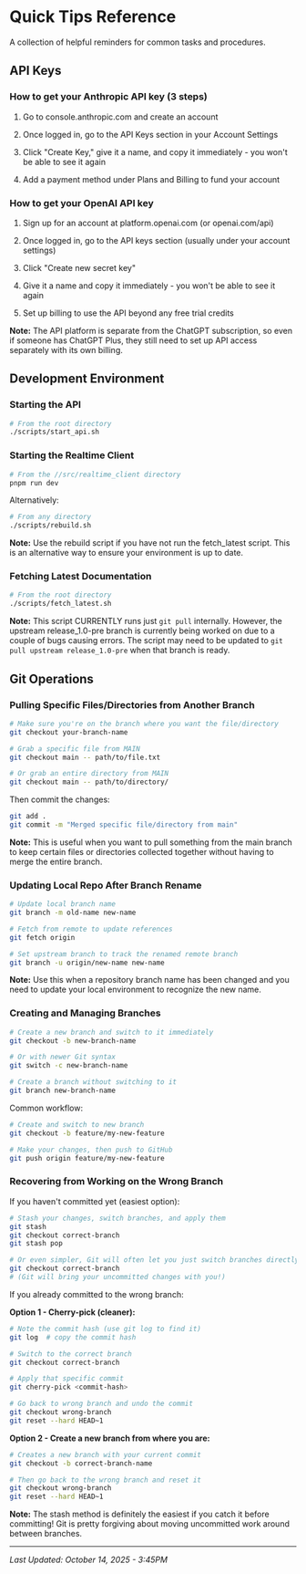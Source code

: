 # Quick Tips Reference

A collection of helpful reminders for common tasks and procedures.

## API Keys

### How to get your Anthropic API key (3 steps)

1. Go to console.anthropic.com and create an account

2. Once logged in, go to the API Keys section in your Account Settings

3. Click "Create Key," give it a name, and copy it immediately - you won't be able to see it again

4. Add a payment method under Plans and Billing to fund your account


### How to get your OpenAI API key

1. Sign up for an account at platform.openai.com (or openai.com/api)

2. Once logged in, go to the API keys section (usually under your account settings)

3. Click "Create new secret key"

4. Give it a name and copy it immediately - you won't be able to see it again

5. Set up billing to use the API beyond any free trial credits

**Note:** The API platform is separate from the ChatGPT subscription, so even if someone has ChatGPT Plus, they still need to set up API access separately with its own billing.

## Development Environment

### Starting the API
```bash
# From the root directory
./scripts/start_api.sh
```

### Starting the Realtime Client
```bash
# From the //src/realtime_client directory
pnpm run dev
```

Alternatively:
```bash
# From any directory
./scripts/rebuild.sh
```

**Note:** Use the rebuild script if you have not run the fetch_latest script. This is an alternative way to ensure your environment is up to date.

### Fetching Latest Documentation
```bash
# From the root directory
./scripts/fetch_latest.sh
```

**Note:** This script CURRENTLY runs just `git pull` internally. However, the upstream release_1.0-pre branch is currently being worked on due to a couple of bugs causing errors. The script may need to be updated to `git pull upstream release_1.0-pre` when that branch is ready.

## Git Operations

### Pulling Specific Files/Directories from Another Branch
```bash
# Make sure you're on the branch where you want the file/directory
git checkout your-branch-name

# Grab a specific file from MAIN
git checkout main -- path/to/file.txt

# Or grab an entire directory from MAIN
git checkout main -- path/to/directory/
```

Then commit the changes:
```bash
git add .
git commit -m "Merged specific file/directory from main"
```

**Note:** This is useful when you want to pull something from the main branch to keep certain files or directories collected together without having to merge the entire branch.

### Updating Local Repo After Branch Rename
```bash
# Update local branch name
git branch -m old-name new-name

# Fetch from remote to update references
git fetch origin

# Set upstream branch to track the renamed remote branch
git branch -u origin/new-name new-name
```

**Note:** Use this when a repository branch name has been changed and you need to update your local environment to recognize the new name.

### Creating and Managing Branches
```bash
# Create a new branch and switch to it immediately
git checkout -b new-branch-name

# Or with newer Git syntax
git switch -c new-branch-name

# Create a branch without switching to it
git branch new-branch-name
```

Common workflow:
```bash
# Create and switch to new branch
git checkout -b feature/my-new-feature

# Make your changes, then push to GitHub
git push origin feature/my-new-feature
```

### Recovering from Working on the Wrong Branch

If you haven't committed yet (easiest option):

```bash
# Stash your changes, switch branches, and apply them
git stash
git checkout correct-branch
git stash pop

# Or even simpler, Git will often let you just switch branches directly if there are no conflicts:
git checkout correct-branch
# (Git will bring your uncommitted changes with you!)
```

If you already committed to the wrong branch:

**Option 1 - Cherry-pick (cleaner):**
```bash
# Note the commit hash (use git log to find it)
git log  # copy the commit hash

# Switch to the correct branch
git checkout correct-branch

# Apply that specific commit
git cherry-pick <commit-hash>

# Go back to wrong branch and undo the commit
git checkout wrong-branch
git reset --hard HEAD~1
```

**Option 2 - Create a new branch from where you are:**
```bash
# Creates a new branch with your current commit
git checkout -b correct-branch-name

# Then go back to the wrong branch and reset it
git checkout wrong-branch
git reset --hard HEAD~1
```

**Note:** The stash method is definitely the easiest if you catch it before committing! Git is pretty forgiving about moving uncommitted work around between branches.

---
*Last Updated: October 14, 2025 - 3:45PM*